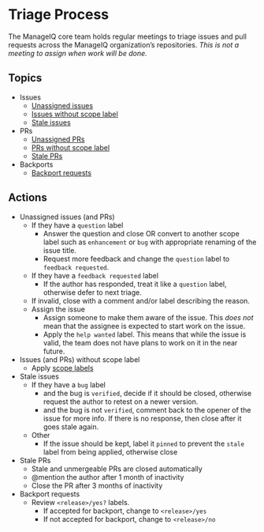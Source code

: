 # Triage Process

The ManageIQ core team holds regular meetings to triage issues and pull requests across the ManageIQ organization’s repositories. *This is not a meeting to assign when work will be done.*

## Topics

* Issues
  * [Unassigned issues][]
  * [Issues without scope label][]
  * [Stale issues][]
* PRs
  * [Unassigned PRs][]
  * [PRs without scope label][]
  * [Stale PRs][]
* Backports
  * [Backport requests][]

## Actions

* Unassigned issues (and PRs)
  * If they have a `question` label
    * Answer the question and close OR convert to another scope label such as `enhancement` or `bug` with appropriate renaming of the issue title.
    * Request more feedback and change the `question` label to `feedback requested`.
  * If they have a `feedback requested` label
    * If the author has responded, treat it like a `question` label, otherwise defer to next triage.
  * If invalid, close with a comment and/or label describing the reason.
  * Assign the issue
    * Assign someone to make them aware of the issue.  This *does not* mean that the assignee is expected to start work on the issue.
    * Apply the `help wanted` label.  This means that while the issue is valid, the team does not have plans to work on it in the near future.
* Issues (and PRs) without scope label
  * Apply [scope labels][]
* Stale issues
  * If they have a `bug` label
    * and the bug is `verified`, decide if it should be closed, otherwise request the author to retest on a newer version.
    * and the bug is not `verified`, comment back to the opener of the issue for more info.  If there is no response, then close after it goes stale again.
  * Other
    * If the issue should be kept, label it `pinned` to prevent the `stale` label from being applied, otherwise close
* Stale PRs
  * Stale and unmergeable PRs are closed automatically
  * @mention the author after 1 month of inactivity
  * Close the PR after 3 months of inactivity
* Backport requests
  * Review `<release>/yes?` labels.
    * If accepted for backport, change to `<release>/yes`
    * If not accepted for backport, change to `<release>/no`

[scope labels]:                                             https://www.manageiq.org/docs/guides/labels
<!-- triage links generated after here -->
[Unassigned issues]:                                        https://github.com/issues?q=archived%3Afalse+sort%3Acreated-desc+is%3Aissue+is%3Aopen+no%3Aassignee+-label%3A%22help+wanted%22+org%3AManageIQ+-repo%3AManageIQ%2Fbugzilla_mirror+-repo%3AManageIQ%2Fmanageiq-consumption+-repo%3AManageIQ%2Fmanageiq-cross_repo-tests+-repo%3AManageIQ%2Fmanageiq-design+-repo%3AManageIQ%2Fmanageiq-performance+-repo%3AManageIQ%2Fmanageiq-release+-repo%3AManageIQ%2Fmanageiq-v2v+-repo%3AManageIQ%2Fmanageiq-v2v-conversion_host+-repo%3AManageIQ%2Fmanageiq-v2v-conversion_host-build+-repo%3AManageIQ%2Fmanageiq-vagrant-dev+-repo%3AManageIQ%2Fpolisher+-repo%3AManageIQ%2Fintegration_tests+-repo%3AManageIQ%2Fwrapanapi+-repo%3AManageIQ%2Fmanageiq-documentation+-repo%3AManageIQ%2Fmanageiq-lxca-docs+-repo%3AManageIQ%2Fmanageiq-nuage-docs+-repo%3AManageIQ%2Fmanageiq-redfish-docs+-repo%3AManageIQ%2Fmanageiq-vcloud-docs
[Issues without scope label]:                               https://github.com/issues?q=archived%3Afalse+sort%3Acreated-desc+is%3Aissue+is%3Aopen+-label%3Abug+-label%3A%22bug%2Fsporadic+test+failure%22+-label%3Acleanup+-label%3Adeveloper+-label%3Adocumentation+-label%3Aenhancement+-label%3Aperformance+-label%3Aredesign+-label%3Arefactoring+-label%3A%22technical+debt%22+-label%3Atest+org%3AManageIQ+-repo%3AManageIQ%2Fbugzilla_mirror+-repo%3AManageIQ%2Fmanageiq-consumption+-repo%3AManageIQ%2Fmanageiq-cross_repo-tests+-repo%3AManageIQ%2Fmanageiq-design+-repo%3AManageIQ%2Fmanageiq-performance+-repo%3AManageIQ%2Fmanageiq-release+-repo%3AManageIQ%2Fmanageiq-v2v+-repo%3AManageIQ%2Fmanageiq-v2v-conversion_host+-repo%3AManageIQ%2Fmanageiq-v2v-conversion_host-build+-repo%3AManageIQ%2Fmanageiq-vagrant-dev+-repo%3AManageIQ%2Fpolisher+-repo%3AManageIQ%2Fintegration_tests+-repo%3AManageIQ%2Fwrapanapi+-repo%3AManageIQ%2Fmanageiq-documentation+-repo%3AManageIQ%2Fmanageiq-lxca-docs+-repo%3AManageIQ%2Fmanageiq-nuage-docs+-repo%3AManageIQ%2Fmanageiq-redfish-docs+-repo%3AManageIQ%2Fmanageiq-vcloud-docs
[Stale issues]:                                             https://github.com/issues?q=archived%3Afalse+sort%3Acreated-desc+is%3Aissue+is%3Aopen+label%3Astale+org%3AManageIQ+-repo%3AManageIQ%2Fbugzilla_mirror+-repo%3AManageIQ%2Fmanageiq-consumption+-repo%3AManageIQ%2Fmanageiq-cross_repo-tests+-repo%3AManageIQ%2Fmanageiq-design+-repo%3AManageIQ%2Fmanageiq-performance+-repo%3AManageIQ%2Fmanageiq-release+-repo%3AManageIQ%2Fmanageiq-v2v+-repo%3AManageIQ%2Fmanageiq-v2v-conversion_host+-repo%3AManageIQ%2Fmanageiq-v2v-conversion_host-build+-repo%3AManageIQ%2Fmanageiq-vagrant-dev+-repo%3AManageIQ%2Fpolisher+-repo%3AManageIQ%2Fintegration_tests+-repo%3AManageIQ%2Fwrapanapi+-repo%3AManageIQ%2Fmanageiq-documentation+-repo%3AManageIQ%2Fmanageiq-lxca-docs+-repo%3AManageIQ%2Fmanageiq-nuage-docs+-repo%3AManageIQ%2Fmanageiq-redfish-docs+-repo%3AManageIQ%2Fmanageiq-vcloud-docs
[Unassigned PRs]:                                           https://github.com/issues?q=archived%3Afalse+sort%3Acreated-desc+is%3Apr+is%3Aopen+-label%3Awip+no%3Aassignee+-label%3A%22help+wanted%22+org%3AManageIQ+-repo%3AManageIQ%2Fbugzilla_mirror+-repo%3AManageIQ%2Fmanageiq-consumption+-repo%3AManageIQ%2Fmanageiq-cross_repo-tests+-repo%3AManageIQ%2Fmanageiq-design+-repo%3AManageIQ%2Fmanageiq-performance+-repo%3AManageIQ%2Fmanageiq-release+-repo%3AManageIQ%2Fmanageiq-v2v+-repo%3AManageIQ%2Fmanageiq-v2v-conversion_host+-repo%3AManageIQ%2Fmanageiq-v2v-conversion_host-build+-repo%3AManageIQ%2Fmanageiq-vagrant-dev+-repo%3AManageIQ%2Fpolisher+-repo%3AManageIQ%2Fintegration_tests+-repo%3AManageIQ%2Fwrapanapi+-repo%3AManageIQ%2Fmanageiq-documentation+-repo%3AManageIQ%2Fmanageiq-lxca-docs+-repo%3AManageIQ%2Fmanageiq-nuage-docs+-repo%3AManageIQ%2Fmanageiq-redfish-docs+-repo%3AManageIQ%2Fmanageiq-vcloud-docs
[PRs without scope label]:                                  https://github.com/issues?q=archived%3Afalse+sort%3Acreated-desc+is%3Apr+is%3Aopen+-label%3Awip+-label%3Abug+-label%3A%22bug%2Fsporadic+test+failure%22+-label%3Acleanup+-label%3Adeveloper+-label%3Adocumentation+-label%3Aenhancement+-label%3Aperformance+-label%3Aredesign+-label%3Arefactoring+-label%3A%22technical+debt%22+-label%3Atest+org%3AManageIQ+-repo%3AManageIQ%2Fbugzilla_mirror+-repo%3AManageIQ%2Fmanageiq-consumption+-repo%3AManageIQ%2Fmanageiq-cross_repo-tests+-repo%3AManageIQ%2Fmanageiq-design+-repo%3AManageIQ%2Fmanageiq-performance+-repo%3AManageIQ%2Fmanageiq-release+-repo%3AManageIQ%2Fmanageiq-v2v+-repo%3AManageIQ%2Fmanageiq-v2v-conversion_host+-repo%3AManageIQ%2Fmanageiq-v2v-conversion_host-build+-repo%3AManageIQ%2Fmanageiq-vagrant-dev+-repo%3AManageIQ%2Fpolisher+-repo%3AManageIQ%2Fintegration_tests+-repo%3AManageIQ%2Fwrapanapi+-repo%3AManageIQ%2Fmanageiq-documentation+-repo%3AManageIQ%2Fmanageiq-lxca-docs+-repo%3AManageIQ%2Fmanageiq-nuage-docs+-repo%3AManageIQ%2Fmanageiq-redfish-docs+-repo%3AManageIQ%2Fmanageiq-vcloud-docs
[Stale PRs]:                                                https://github.com/issues?q=archived%3Afalse+sort%3Acreated-desc+is%3Apr+is%3Aopen+label%3Astale+org%3AManageIQ+-repo%3AManageIQ%2Fbugzilla_mirror+-repo%3AManageIQ%2Fmanageiq-consumption+-repo%3AManageIQ%2Fmanageiq-cross_repo-tests+-repo%3AManageIQ%2Fmanageiq-design+-repo%3AManageIQ%2Fmanageiq-performance+-repo%3AManageIQ%2Fmanageiq-release+-repo%3AManageIQ%2Fmanageiq-v2v+-repo%3AManageIQ%2Fmanageiq-v2v-conversion_host+-repo%3AManageIQ%2Fmanageiq-v2v-conversion_host-build+-repo%3AManageIQ%2Fmanageiq-vagrant-dev+-repo%3AManageIQ%2Fpolisher+-repo%3AManageIQ%2Fintegration_tests+-repo%3AManageIQ%2Fwrapanapi+-repo%3AManageIQ%2Fmanageiq-documentation+-repo%3AManageIQ%2Fmanageiq-lxca-docs+-repo%3AManageIQ%2Fmanageiq-nuage-docs+-repo%3AManageIQ%2Fmanageiq-redfish-docs+-repo%3AManageIQ%2Fmanageiq-vcloud-docs
[Backport requests]:                                        https://github.com/issues?q=archived%3Afalse+sort%3Acreated-desc+is%3Amerged+is%3Apr+label%3Ajansa%2Fyes%3F+org%3AManageIQ+-repo%3AManageIQ%2Fbugzilla_mirror+-repo%3AManageIQ%2Fmanageiq-consumption+-repo%3AManageIQ%2Fmanageiq-cross_repo-tests+-repo%3AManageIQ%2Fmanageiq-design+-repo%3AManageIQ%2Fmanageiq-performance+-repo%3AManageIQ%2Fmanageiq-release+-repo%3AManageIQ%2Fmanageiq-v2v+-repo%3AManageIQ%2Fmanageiq-v2v-conversion_host+-repo%3AManageIQ%2Fmanageiq-v2v-conversion_host-build+-repo%3AManageIQ%2Fmanageiq-vagrant-dev+-repo%3AManageIQ%2Fpolisher+-repo%3AManageIQ%2Fintegration_tests+-repo%3AManageIQ%2Fwrapanapi+-repo%3AManageIQ%2Fmanageiq-documentation+-repo%3AManageIQ%2Fmanageiq-lxca-docs+-repo%3AManageIQ%2Fmanageiq-nuage-docs+-repo%3AManageIQ%2Fmanageiq-redfish-docs+-repo%3AManageIQ%2Fmanageiq-vcloud-docs
